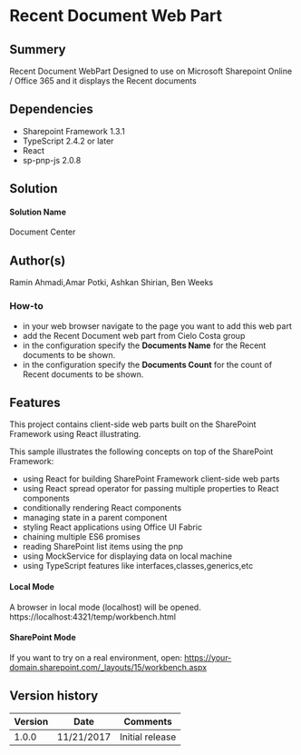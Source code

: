 # Recent Document Web Part
## Summery

Recent Document WebPart Designed to use on Microsoft Sharepoint Online / Office 365 and it displays the Recent documents

## Dependencies
* Sharepoint Framework 1.3.1
* TypeScript 2.4.2 or later
* React
* sp-pnp-js 2.0.8

## Solution

#### Solution Name
Document Center

## Author(s)
Ramin Ahmadi,Amar Potki, Ashkan Shirian, Ben Weeks

### How-to

  * in your web browser navigate to the page you want to add this web part
  * add the Recent Document web part from Cielo Costa group
  * in the configuration specify the **Documents Name** for the Recent documents to be shown.
  * in the configuration specify the **Documents Count** for the count of Recent documents to be shown.

## Features

This project contains client-side web parts built on the SharePoint Framework using React illustrating.

This sample illustrates the following concepts on top of the SharePoint Framework:

* using React for building SharePoint Framework client-side web parts
* using React spread operator for passing multiple properties to React components
* conditionally rendering React components
* managing state in a parent component
* styling React applications using Office UI Fabric
* chaining multiple ES6 promises
* reading SharePoint list items using the pnp
* using MockService for displaying data on local machine
* using TypeScript features like interfaces,classes,generics,etc

#### Local Mode
A browser in local mode (localhost) will be opened.
https://localhost:4321/temp/workbench.html

#### SharePoint Mode
If you want to try on a real environment, open:
https://your-domain.sharepoint.com/_layouts/15/workbench.aspx

## Version history

Version|    Date   |    Comments
-------|-----------|---------------
1.0.0  | 11/21/2017 |Initial release